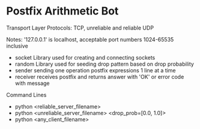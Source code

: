 # Postfix Arithmetic Bot
Transport Layer Protocols: TCP, unreliable and reliable UDP

Notes: '127.0.0.1' is localhost, acceptable port numbers 1024-65535 inclusive

- socket Library used for creating and connecting sockets
- random Library used for seeding drop pattern based on drop probability
- sender sending one operation postfix expressions 1 line at a time
- receiver receives postfix and returns answer with 'OK' or error code with message

Command Lines
- python <reliable_server_filename>
- python <unreliable_server_filename> <drop_prob=[0.0, 1.0]> <seed>
- python <any_client_filename> <txtfile>
